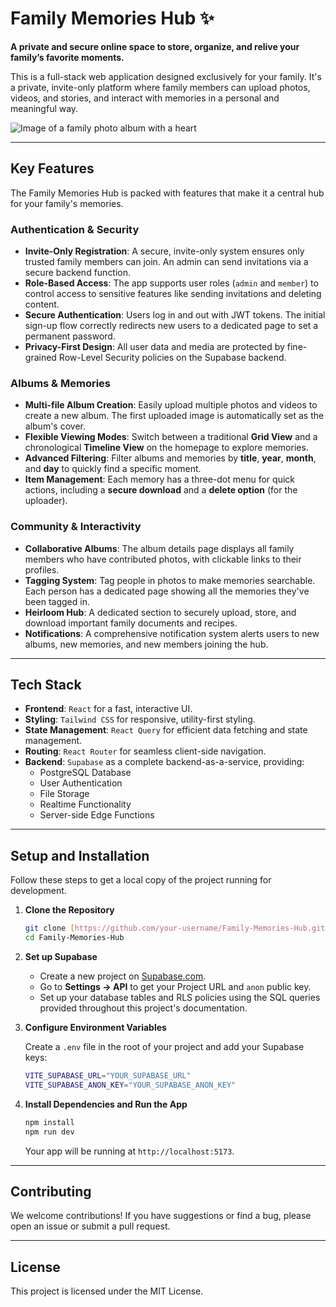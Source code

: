 # Family Memories Hub ✨

**A private and secure online space to store, organize, and relive your family’s favorite moments.**

This is a full-stack web application designed exclusively for your family. It's a private, invite-only platform where family members can upload photos, videos, and stories, and interact with memories in a personal and meaningful way.

![Image of a family photo album with a heart](https://i.imgur.com/your-image-url.png)

---

## Key Features

The Family Memories Hub is packed with features that make it a central hub for your family's memories.

### **Authentication & Security**

* **Invite-Only Registration**: A secure, invite-only system ensures only trusted family members can join. An admin can send invitations via a secure backend function.
* **Role-Based Access**: The app supports user roles (`admin` and `member`) to control access to sensitive features like sending invitations and deleting content.
* **Secure Authentication**: Users log in and out with JWT tokens. The initial sign-up flow correctly redirects new users to a dedicated page to set a permanent password.
* **Privacy-First Design**: All user data and media are protected by fine-grained Row-Level Security policies on the Supabase backend.

### **Albums & Memories**

* **Multi-file Album Creation**: Easily upload multiple photos and videos to create a new album. The first uploaded image is automatically set as the album's cover.
* **Flexible Viewing Modes**: Switch between a traditional **Grid View** and a chronological **Timeline View** on the homepage to explore memories.
* **Advanced Filtering**: Filter albums and memories by **title**, **year**, **month**, and **day** to quickly find a specific moment.
* **Item Management**: Each memory has a three-dot menu for quick actions, including a **secure download** and a **delete option** (for the uploader).

### **Community & Interactivity**

* **Collaborative Albums**: The album details page displays all family members who have contributed photos, with clickable links to their profiles.
* **Tagging System**: Tag people in photos to make memories searchable. Each person has a dedicated page showing all the memories they've been tagged in.
* **Heirloom Hub**: A dedicated section to securely upload, store, and download important family documents and recipes.
* **Notifications**: A comprehensive notification system alerts users to new albums, new memories, and new members joining the hub.

---

## Tech Stack

* **Frontend**: `React` for a fast, interactive UI.
* **Styling**: `Tailwind CSS` for responsive, utility-first styling.
* **State Management**: `React Query` for efficient data fetching and state management.
* **Routing**: `React Router` for seamless client-side navigation.
* **Backend**: `Supabase` as a complete backend-as-a-service, providing:
    * PostgreSQL Database
    * User Authentication
    * File Storage
    * Realtime Functionality
    * Server-side Edge Functions

---

## Setup and Installation

Follow these steps to get a local copy of the project running for development.

1.  **Clone the Repository**

    ```bash
    git clone [https://github.com/your-username/Family-Memories-Hub.git](https://github.com/your-username/Family-Memories-Hub.git)
    cd Family-Memories-Hub
    ```

2.  **Set up Supabase**

    * Create a new project on [Supabase.com](https://supabase.com/).
    * Go to **Settings -> API** to get your Project URL and `anon` public key.
    * Set up your database tables and RLS policies using the SQL queries provided throughout this project's documentation.

3.  **Configure Environment Variables**

    Create a `.env` file in the root of your project and add your Supabase keys:

    ```bash
    VITE_SUPABASE_URL="YOUR_SUPABASE_URL"
    VITE_SUPABASE_ANON_KEY="YOUR_SUPABASE_ANON_KEY"
    ```

4.  **Install Dependencies and Run the App**

    ```bash
    npm install
    npm run dev
    ```

    Your app will be running at `http://localhost:5173`.

---

## Contributing

We welcome contributions! If you have suggestions or find a bug, please open an issue or submit a pull request.

---

## License

This project is licensed under the MIT License.
